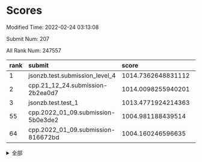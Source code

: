 # Scores

Modified Time: 2022-02-24 03:13:08

Submit Num: 207

All Rank Num: 247557

| rank |               submit               |       score        |       sigma        | pk_num |
| :--- | :--------------------------------- | :----------------- | :----------------- | :----- |
| 1    | jsonzb.test.submission_level_4     | 1014.7362648831112 | 0.8266012083178591 | 4782   |
| 2    | cpp.21_12_24.submission-2b2ea0d7   | 1014.0098255940201 | 0.7912863263860163 | 4785   |
| 3    | jsonzb.test.test_1                 | 1013.4771924214363 | 0.8160890588135948 | 4778   |
| 55   | cpp.2022_01_09.submission-5b0e3de2 | 1004.981188439514  | 0.7050130343970791 | 4782   |
| 64   | cpp.2022_01_09.submission-816672bd | 1004.160246596635  | 0.7095763401156178 | 4780   |


<details>
<summary>全部</summary>

| rank |                 submit                 |       score        |       sigma        | pk_num |
| :--- | :------------------------------------- | :----------------- | :----------------- | :----- |
| 1    | jsonzb.test.submission_level_4         | 1014.7362648831112 | 0.8266012083178591 | 4782   |
| 2    | cpp.21_12_24.submission-2b2ea0d7       | 1014.0098255940201 | 0.7912863263860163 | 4785   |
| 3    | jsonzb.test.test_1                     | 1013.4771924214363 | 0.8160890588135948 | 4778   |
| 4    | gobigger.level_3.submission_level_3_8  | 1012.5238279079357 | 0.7892525638409158 | 4782   |
| 5    | gobigger.level_3.submission_level_3_25 | 1011.4044691944871 | 0.7982272757653189 | 4784   |
| 6    | gobigger.level_3.submission_level_3_11 | 1011.3689512120977 | 0.791859657359703  | 4788   |
| 7    | gobigger.level_3.submission_level_3_39 | 1011.2060094355439 | 0.7855342157764639 | 4781   |
| 8    | gobigger.level_3.submission_level_3_36 | 1011.0654450250016 | 0.7508366863146863 | 4785   |
| 9    | gobigger.level_3.submission_level_3_24 | 1011.0264696969468 | 0.7786539194465932 | 4783   |
| 10   | gobigger.level_3.submission_level_3_42 | 1010.855043557079  | 0.7765636494748371 | 4786   |
| 11   | gobigger.level_3.submission_level_3_38 | 1010.8433265547657 | 0.7797318309849327 | 4782   |
| 12   | gobigger.level_3.submission_level_3_34 | 1010.8392831618576 | 0.7763529427488112 | 4781   |
| 13   | gobigger.level_3.submission_level_3_21 | 1010.5414376922994 | 0.7828403946391672 | 4786   |
| 14   | gobigger.level_3.submission_level_3_26 | 1010.3957560539496 | 0.7866101338023728 | 4784   |
| 15   | gobigger.level_3.submission_level_3_14 | 1010.3249675111698 | 0.752435657006372  | 4787   |
| 16   | gobigger.level_3.submission_level_3_22 | 1010.2796178956247 | 0.7463910667896448 | 4784   |
| 17   | gobigger.level_3.submission_level_3_9  | 1010.1693473361155 | 0.7459046243528648 | 4785   |
| 18   | gobigger.level_3.submission_level_3_48 | 1010.1570789277756 | 0.7647005290381171 | 4782   |
| 19   | gobigger.level_3.submission_level_3_35 | 1010.1228430296853 | 0.7735470503781238 | 4790   |
| 20   | gobigger.level_3.submission_level_3_47 | 1010.0532542486051 | 0.7662388037285514 | 4782   |
| 21   | gobigger.level_3.submission_level_3_30 | 1010.04333409739   | 0.7631932399000021 | 4780   |
| 22   | gobigger.level_3.submission_level_3_20 | 1010.0268221940913 | 0.7440160798686328 | 4783   |
| 23   | gobigger.level_3.submission_level_3_7  | 1009.8928896692483 | 0.7758178823396275 | 4783   |
| 24   | gobigger.level_3.submission_level_3_27 | 1009.8879218188692 | 0.7553712578315446 | 4782   |
| 25   | gobigger.level_3.submission_level_3_33 | 1009.7924564865612 | 0.7579785002941726 | 4787   |
| 26   | gobigger.level_3.submission_level_3_41 | 1009.7750805906605 | 0.7557415221145146 | 4789   |
| 27   | gobigger.level_3.submission_level_3_1  | 1009.7618091518191 | 0.7411845964884007 | 4787   |
| 28   | gobigger.level_3.submission_level_3_17 | 1009.7601530805041 | 0.7673993268301268 | 4785   |
| 29   | gobigger.level_3.submission_level_3_43 | 1009.7193333943006 | 0.7530743408445176 | 4783   |
| 30   | gobigger.level_3.submission_level_3_10 | 1009.7032924643571 | 0.7635652811892709 | 4783   |
| 31   | gobigger.level_3.submission_level_3_23 | 1009.6442449104785 | 0.742877346569488  | 4787   |
| 32   | gobigger.level_3.submission_level_3_31 | 1009.6312824889123 | 0.7564341752256831 | 4787   |
| 33   | gobigger.level_3.submission_level_3_15 | 1009.6022167478163 | 0.7705183509434516 | 4787   |
| 34   | gobigger.level_3.submission_level_3_46 | 1009.5749727257588 | 0.741915700176132  | 4784   |
| 35   | gobigger.level_3.submission_level_3_49 | 1009.5509170419624 | 0.7624164207180182 | 4783   |
| 36   | gobigger.level_3.submission_level_3_45 | 1009.5061222028124 | 0.7510397584672921 | 4781   |
| 37   | gobigger.level_3.submission_level_3_4  | 1009.4412719013606 | 0.7509192388825818 | 4783   |
| 38   | gobigger.level_3.submission_level_3_40 | 1009.4376007877055 | 0.7365525275973708 | 4786   |
| 39   | gobigger.level_3.submission_level_3_12 | 1009.4202601549125 | 0.7500390457600338 | 4785   |
| 40   | gobigger.level_3.submission_level_3_2  | 1009.3516810226017 | 0.7786223039969475 | 4785   |
| 41   | gobigger.level_3.submission_level_3_16 | 1009.3415870895983 | 0.7378606343235206 | 4785   |
| 42   | gobigger.level_3.submission_level_3_13 | 1009.3136048285049 | 0.7366362190122168 | 4783   |
| 43   | gobigger.level_3.submission_level_3_18 | 1009.2247417892038 | 0.7403432432398139 | 4786   |
| 44   | gobigger.level_3.submission_level_3_32 | 1009.1596864124816 | 0.7578268801655296 | 4785   |
| 45   | gobigger.level_3.submission_level_3_28 | 1009.1149766622943 | 0.7280695437705578 | 4783   |
| 46   | gobigger.level_3.submission_level_3_37 | 1008.9783295808646 | 0.7509134261033117 | 4785   |
| 47   | gobigger.level_3.submission_level_3_3  | 1008.8615287305125 | 0.7353141345172101 | 4785   |
| 48   | gobigger.level_3.submission_level_3_5  | 1008.7763428167965 | 0.7359299109896144 | 4786   |
| 49   | gobigger.level_3.submission_level_3_6  | 1008.6953561359421 | 0.7460581761422858 | 4781   |
| 50   | gobigger.level_3.submission_level_3_0  | 1008.6380811553302 | 0.7430377222241389 | 4785   |
| 51   | gobigger.level_3.submission_level_3_29 | 1008.3835710075191 | 0.751338146986112  | 4777   |
| 52   | gobigger.level_3.submission_level_3_44 | 1008.159921256886  | 0.7494625883773351 | 4789   |
| 53   | gobigger.level_3.submission_level_3_19 | 1007.9672032002198 | 0.7282888927297121 | 4780   |
| 54   | gobigger.level_1.submission_level_1_26 | 1005.0657617913804 | 0.7269138288153556 | 4784   |
| 55   | cpp.2022_01_09.submission-5b0e3de2     | 1004.981188439514  | 0.7050130343970791 | 4782   |
| 56   | gobigger.level_1.submission_level_1_23 | 1004.9304315941713 | 0.7212200534855977 | 4780   |
| 57   | gobigger.level_1.submission_level_1_43 | 1004.5640577668725 | 0.7067060803434542 | 4783   |
| 58   | gobigger.level_1.submission_level_1_13 | 1004.5241000200416 | 0.7263846803594299 | 4783   |
| 59   | gobigger.level_1.submission_level_1_29 | 1004.4833558337531 | 0.7221842827789866 | 4785   |
| 60   | gobigger.level_1.submission_level_1_33 | 1004.4350347682447 | 0.7272257774523687 | 4784   |
| 61   | gobigger.level_1.submission_level_1_28 | 1004.4236397213155 | 0.7075017330625967 | 4782   |
| 62   | gobigger.level_1.submission_level_1_16 | 1004.2271830771263 | 0.7213826259398377 | 4782   |
| 63   | gobigger.level_1.submission_level_1_0  | 1004.1858927182157 | 0.7087927215457981 | 4782   |
| 64   | cpp.2022_01_09.submission-816672bd     | 1004.160246596635  | 0.7095763401156178 | 4780   |
| 65   | gobigger.level_1.submission_level_1_31 | 1004.0973275074673 | 0.7203823116746991 | 4784   |
| 66   | gobigger.level_1.submission_level_1_5  | 1004.0813281370481 | 0.7167556957510491 | 4787   |
| 67   | gobigger.level_1.submission_level_1_48 | 1003.9152072658727 | 0.7055483490283738 | 4781   |
| 68   | gobigger.level_1.submission_level_1_25 | 1003.8773088538992 | 0.7277120479498872 | 4789   |
| 69   | gobigger.level_1.submission_level_1_3  | 1003.8465250120448 | 0.7293475679517257 | 4779   |
| 70   | gobigger.level_1.submission_level_1_4  | 1003.8235256428608 | 0.7250902748309446 | 4787   |
| 71   | gobigger.level_1.submission_level_1_27 | 1003.754149120923  | 0.7153614284747382 | 4781   |
| 72   | gobigger.level_1.submission_level_1_6  | 1003.710100845653  | 0.716623912563513  | 4781   |
| 73   | gobigger.level_1.submission_level_1_2  | 1003.5691520619428 | 0.7193670496224034 | 4783   |
| 74   | gobigger.level_1.submission_level_1_20 | 1003.5638687921628 | 0.7238100443330081 | 4782   |
| 75   | gobigger.level_1.submission_level_1_44 | 1003.561872252056  | 0.7142038741195903 | 4782   |
| 76   | gobigger.level_1.submission_level_1_8  | 1003.5204331132354 | 0.7225790968659296 | 4789   |
| 77   | gobigger.level_1.submission_level_1_14 | 1003.48688123677   | 0.7068811690429913 | 4788   |
| 78   | gobigger.level_1.submission_level_1_11 | 1003.4003261929861 | 0.7177220259597766 | 4784   |
| 79   | gobigger.level_1.submission_level_1_39 | 1003.350351581614  | 0.7215084307398439 | 4782   |
| 80   | gobigger.level_1.submission_level_1_12 | 1003.345119563238  | 0.7138214864856389 | 4784   |
| 81   | gobigger.level_1.submission_level_1_32 | 1003.2466733357601 | 0.7103357704975058 | 4779   |
| 82   | gobigger.level_1.submission_level_1_24 | 1003.224554713037  | 0.7207011553851673 | 4788   |
| 83   | gobigger.level_1.submission_level_1_21 | 1003.217764004268  | 0.7282961123692205 | 4786   |
| 84   | gobigger.level_1.submission_level_1_36 | 1003.2036845015231 | 0.7234521111410995 | 4780   |
| 85   | gobigger.level_1.submission_level_1_47 | 1003.138113771911  | 0.718035106925121  | 4782   |
| 86   | gobigger.level_1.submission_level_1_49 | 1003.102655061243  | 0.7118307011593173 | 4788   |
| 87   | gobigger.level_1.submission_level_1_1  | 1003.0924026885049 | 0.7135499088486047 | 4785   |
| 88   | gobigger.level_1.submission_level_1_38 | 1003.0879700995181 | 0.7094603968482331 | 4784   |
| 89   | gobigger.level_1.submission_level_1_46 | 1003.0748371648826 | 0.7195444908134657 | 4783   |
| 90   | gobigger.level_1.submission_level_1_17 | 1003.0382559718007 | 0.7068391415496886 | 4781   |
| 91   | gobigger.level_1.submission_level_1_35 | 1003.0359535801973 | 0.7287422425902031 | 4782   |
| 92   | gobigger.level_1.submission_level_1_37 | 1002.932102633746  | 0.712825134295453  | 4778   |
| 93   | gobigger.level_1.submission_level_1_18 | 1002.9172376575459 | 0.7216449065613256 | 4783   |
| 94   | gobigger.level_1.submission_level_1_34 | 1002.9149245337828 | 0.7126832032525549 | 4785   |
| 95   | gobigger.level_1.submission_level_1_9  | 1002.874806645961  | 0.7134441739092795 | 4784   |
| 96   | gobigger.level_1.submission_level_1_7  | 1002.8351521726341 | 0.7129797230924059 | 4783   |
| 97   | gobigger.level_1.submission_level_1_15 | 1002.8266287512274 | 0.7159055208385611 | 4785   |
| 98   | gobigger.level_1.submission_level_1_45 | 1002.7415688419316 | 0.7219162513088465 | 4786   |
| 99   | gobigger.level_1.submission_level_1_22 | 1002.710783099363  | 0.7053134845047115 | 4782   |
| 100  | gobigger.level_1.submission_level_1_42 | 1002.5533705590525 | 0.7024740798899581 | 4778   |
| 101  | gobigger.level_1.submission_level_1_30 | 1002.5519607077208 | 0.7226520725521036 | 4783   |
| 102  | gobigger.level_1.submission_level_1_10 | 1002.5066284337701 | 0.7157287825630899 | 4786   |
| 103  | gobigger.level_1.submission_level_1_19 | 1002.1890425224133 | 0.7135091648694387 | 4786   |
| 104  | gobigger.level_1.submission_level_1_41 | 1002.1690052431593 | 0.7086560901392723 | 4791   |
| 105  | gobigger.level_1.submission_level_1_40 | 1001.7566728825348 | 0.7070292484991263 | 4781   |
| 106  | gobigger.random.submission_random_12   | 997.1704525213116  | 0.7052814571563498 | 4789   |
| 107  | gobigger.random.submission_random_44   | 997.0820498971625  | 0.7013794749000978 | 4785   |
| 108  | gobigger.random.submission_random_39   | 997.0714834620309  | 0.7068146104569967 | 4785   |
| 109  | gobigger.random.submission_random_22   | 997.0291369833407  | 0.7105402472135343 | 4784   |
| 110  | gobigger.random.submission_random_15   | 996.724648696083   | 0.7026090644458184 | 4786   |
| 111  | gobigger.random.submission_random_40   | 996.6985207515437  | 0.7086073084395017 | 4784   |
| 112  | gobigger.random.submission_random_3    | 996.4859485785296  | 0.6945306771491209 | 4783   |
| 113  | gobigger.random.submission_random_6    | 996.4684033134739  | 0.7005687890069475 | 4782   |
| 114  | gobigger.random.submission_random_13   | 996.4404969459538  | 0.7237233881911678 | 4784   |
| 115  | gobigger.random.submission_random_17   | 996.4072956819828  | 0.7010521105132084 | 4785   |
| 116  | gobigger.random.submission_random_4    | 996.384190552133   | 0.714252475368888  | 4782   |
| 117  | gobigger.random.submission_random_25   | 996.3770640758182  | 0.7117872168185065 | 4783   |
| 118  | gobigger.random.submission_random_19   | 996.3264513173722  | 0.7126405176212987 | 4783   |
| 119  | gobigger.random.submission_random_2    | 996.308705033847   | 0.7202044834717862 | 4779   |
| 120  | gobigger.random.submission_random_14   | 996.1499072810192  | 0.7163777619682008 | 4787   |
| 121  | gobigger.random.submission_random_41   | 996.1394270717237  | 0.7174255883713585 | 4788   |
| 122  | gobigger.random.submission_random_28   | 996.1380708722633  | 0.7168437243335126 | 4778   |
| 123  | gobigger.random.submission_random_24   | 996.110513576901   | 0.6932183504765761 | 4782   |
| 124  | gobigger.random.submission_random_29   | 996.0616845822545  | 0.7297987413198718 | 4786   |
| 125  | gobigger.random.submission_random_21   | 996.0097099965284  | 0.7128542896055617 | 4785   |
| 126  | gobigger.random.submission_random_30   | 995.9888279756866  | 0.6988426683069684 | 4784   |
| 127  | gobigger.random.submission_random_1    | 995.9681011182657  | 0.7156796374852624 | 4783   |
| 128  | gobigger.random.submission_random_34   | 995.8810261692994  | 0.7198345599581744 | 4780   |
| 129  | gobigger.random.submission_random_42   | 995.8529547505206  | 0.7100057349116509 | 4781   |
| 130  | gobigger.random.submission_random_48   | 995.8326008359747  | 0.7067591921946398 | 4786   |
| 131  | gobigger.random.submission_random_5    | 995.8321801687816  | 0.6991181210995122 | 4784   |
| 132  | gobigger.random.submission_random_43   | 995.8235086393787  | 0.7088641730205791 | 4784   |
| 133  | gobigger.random.submission_random_38   | 995.7868845596847  | 0.7131173838597735 | 4782   |
| 134  | gobigger.random.submission_random_7    | 995.7738886201157  | 0.714606884455015  | 4783   |
| 135  | gobigger.random.submission_random_33   | 995.7275112789945  | 0.7060357553581619 | 4786   |
| 136  | gobigger.random.submission_random_26   | 995.722426121792   | 0.7157594907833891 | 4780   |
| 137  | gobigger.random.submission_random_9    | 995.6192674996497  | 0.727928972753487  | 4783   |
| 138  | gobigger.random.submission_random_47   | 995.5969744786029  | 0.7155025739815726 | 4784   |
| 139  | gobigger.random.submission_random_10   | 995.5859739411447  | 0.7122496322395945 | 4787   |
| 140  | gobigger.random.submission_random_27   | 995.5627707788426  | 0.7236955705466145 | 4780   |
| 141  | gobigger.random.submission_random_23   | 995.5064874176111  | 0.7195535473183184 | 4784   |
| 142  | gobigger.random.submission_random_16   | 995.4940124784233  | 0.7045459075899342 | 4784   |
| 143  | gobigger.random.submission_random_31   | 995.3249712917077  | 0.7252659326621992 | 4784   |
| 144  | gobigger.random.submission_random_45   | 995.2945141854316  | 0.7233818159663888 | 4786   |
| 145  | gobigger.random.submission_random_37   | 995.2299807621783  | 0.7203083565179088 | 4788   |
| 146  | gobigger.random.submission_random_49   | 995.10182361102    | 0.7203945251425379 | 4785   |
| 147  | gobigger.random.submission_random_36   | 995.0343138851695  | 0.7061133187978506 | 4787   |
| 148  | gobigger.random.submission_random_0    | 994.9928047959543  | 0.7265487477245707 | 4782   |
| 149  | gobigger.random.submission_random_32   | 994.9414676089152  | 0.7121991696559945 | 4783   |
| 150  | gobigger.random.submission_random_35   | 994.9326932640054  | 0.7201200517419635 | 4785   |
| 151  | gobigger.random.submission_random_46   | 994.8885185330374  | 0.7268454418168286 | 4784   |
| 152  | gobigger.random.submission_random_20   | 994.8298201584212  | 0.7224456244634272 | 4785   |
| 153  | gobigger.random.submission_random_18   | 994.7615690532122  | 0.7336164289910114 | 4786   |
| 154  | gobigger.random.submission_random_11   | 994.3366950811048  | 0.7123154384071556 | 4788   |
| 155  | gobigger.level_2.submission_level_2_39 | 994.2596029338558  | 0.7139235922378833 | 4783   |
| 156  | gobigger.random.submission_random_8    | 994.0923705606999  | 0.7279343565597215 | 4783   |
| 157  | gobigger.level_2.submission_level_2_21 | 994.0540979908175  | 0.7393610078689864 | 4780   |
| 158  | gobigger.level_2.submission_level_2_32 | 993.5290663868865  | 0.7371585582631834 | 4783   |
| 159  | gobigger.level_2.submission_level_2_14 | 993.3125852085569  | 0.7227714940469605 | 4784   |
| 160  | gobigger.level_2.submission_level_2_22 | 993.2794729556789  | 0.7341704081331294 | 4784   |
| 161  | gobigger.level_2.submission_level_2_30 | 993.230779088406   | 0.7281437481638067 | 4778   |
| 162  | gobigger.level_2.submission_level_2_15 | 993.0698244758252  | 0.7379544855780287 | 4780   |
| 163  | gobigger.level_2.submission_level_2_0  | 993.0561228335421  | 0.7299086589291963 | 4783   |
| 164  | gobigger.level_2.submission_level_2_48 | 993.0315730455605  | 0.7319346187051908 | 4783   |
| 165  | gobigger.level_2.submission_level_2_24 | 992.8690566196943  | 0.7494016687324004 | 4784   |
| 166  | gobigger.level_2.submission_level_2_27 | 992.8346371726572  | 0.7420361412408549 | 4783   |
| 167  | gobigger.level_2.submission_level_2_5  | 992.7612140684574  | 0.7300296276114799 | 4786   |
| 168  | gobigger.level_2.submission_level_2_26 | 992.6954887227978  | 0.7473803352094167 | 4789   |
| 169  | gobigger.level_2.submission_level_2_12 | 992.6936987785203  | 0.7279092849352595 | 4783   |
| 170  | gobigger.level_2.submission_level_2_13 | 992.6205818771676  | 0.7516757094986241 | 4781   |
| 171  | gobigger.level_2.submission_level_2_29 | 992.5865922142956  | 0.7423715155437695 | 4783   |
| 172  | gobigger.level_2.submission_level_2_4  | 992.5478673361135  | 0.7399329730877133 | 4783   |
| 173  | gobigger.level_2.submission_level_2_49 | 992.5051973940643  | 0.739711180614484  | 4779   |
| 174  | gobigger.level_2.submission_level_2_2  | 992.4991988926616  | 0.7514241397736713 | 4784   |
| 175  | gobigger.level_2.submission_level_2_8  | 992.4616721028676  | 0.7419117135975427 | 4785   |
| 176  | gobigger.level_2.submission_level_2_47 | 992.3103981845444  | 0.7357313470691949 | 4781   |
| 177  | gobigger.level_2.submission_level_2_23 | 992.2897282957098  | 0.7296588196127322 | 4781   |
| 178  | gobigger.level_2.submission_level_2_18 | 992.2781557148624  | 0.748190486874324  | 4787   |
| 179  | gobigger.level_2.submission_level_2_28 | 992.2318410582172  | 0.7285152879723574 | 4779   |
| 180  | gobigger.level_2.submission_level_2_35 | 992.1981858829405  | 0.7351723564033328 | 4789   |
| 181  | gobigger.level_2.submission_level_2_9  | 992.1734482839591  | 0.7510354696544309 | 4781   |
| 182  | gobigger.level_2.submission_level_2_36 | 992.11715770186    | 0.7574382519281319 | 4789   |
| 183  | gobigger.level_2.submission_level_2_37 | 992.0159372330559  | 0.7482185563465031 | 4781   |
| 184  | gobigger.level_2.submission_level_2_19 | 991.9375315557888  | 0.7467746347907003 | 4785   |
| 185  | gobigger.level_2.submission_level_2_41 | 991.9205425868608  | 0.7429626637066615 | 4787   |
| 186  | gobigger.level_2.submission_level_2_3  | 991.9151184892721  | 0.7492393119687718 | 4785   |
| 187  | gobigger.level_2.submission_level_2_44 | 991.891616965114   | 0.7506601876823823 | 4783   |
| 188  | gobigger.level_2.submission_level_2_17 | 991.8862105403293  | 0.7429515021608674 | 4780   |
| 189  | gobigger.level_2.submission_level_2_46 | 991.8041275138776  | 0.753614148071387  | 4781   |
| 190  | gobigger.level_2.submission_level_2_45 | 991.7669583249084  | 0.7625189901057432 | 4782   |
| 191  | gobigger.level_2.submission_level_2_10 | 991.7539087388041  | 0.7350051688761079 | 4790   |
| 192  | gobigger.level_2.submission_level_2_20 | 991.6951789319088  | 0.7415423211379563 | 4783   |
| 193  | gobigger.level_2.submission_level_2_40 | 991.6096587114771  | 0.75489686943512   | 4782   |
| 194  | gobigger.level_2.submission_level_2_42 | 991.5917287734766  | 0.7295738561245346 | 4785   |
| 195  | gobigger.level_2.submission_level_2_16 | 991.5821889604389  | 0.736226493686635  | 4787   |
| 196  | gobigger.level_2.submission_level_2_38 | 991.5606463495184  | 0.753019172132827  | 4780   |
| 197  | gobigger.level_2.submission_level_2_25 | 991.474116729731   | 0.7566007549020652 | 4784   |
| 198  | gobigger.level_2.submission_level_2_11 | 991.4706201253955  | 0.7613428903878072 | 4784   |
| 199  | gobigger.level_2.submission_level_2_31 | 991.4139052625404  | 0.7653995525512083 | 4782   |
| 200  | gobigger.level_2.submission_level_2_7  | 991.326829581735   | 0.7667406650038159 | 4777   |
| 201  | gobigger.level_2.submission_level_2_43 | 991.1078111589474  | 0.7421595245322313 | 4784   |
| 202  | gobigger.level_2.submission_level_2_34 | 990.8723006914702  | 0.7501654624764241 | 4784   |
| 203  | gobigger.level_2.submission_level_2_1  | 990.8704658853818  | 0.7508026352300539 | 4786   |
| 204  | gobigger.level_2.submission_level_2_6  | 990.5966043695729  | 0.7650546958266221 | 4781   |
| 205  | gobigger.level_2.submission_level_2_33 | 990.2988564833422  | 0.7676061020908579 | 4785   |
| 206  | gobigger.none.submission_none_0        | 976.7425743699889  | 1.366849246699653  | 4786   |
| 207  | gobigger.none.submission_none_1        | 976.4640102339088  | 1.3897933795493735 | 4785   |

</details>